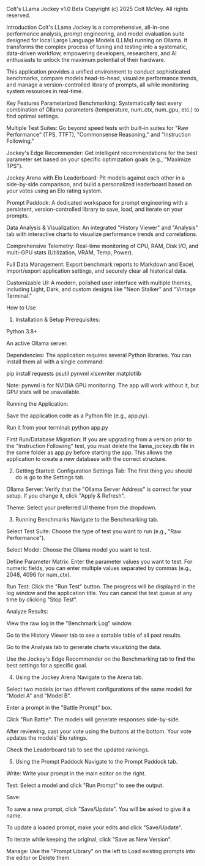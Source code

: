 Colt's LLama Jockey v1.0 Beta
Copyright (c) 2025 Colt McVey. All rights reserved.

Introduction
Colt's LLama Jockey is a comprehensive, all-in-one performance analysis, prompt engineering, and model evaluation suite designed for local Large Language Models (LLMs) running on Ollama. It transforms the complex process of tuning and testing into a systematic, data-driven workflow, empowering developers, researchers, and AI enthusiasts to unlock the maximum potential of their hardware.

This application provides a unified environment to conduct sophisticated benchmarks, compare models head-to-head, visualize performance trends, and manage a version-controlled library of prompts, all while monitoring system resources in real-time.

Key Features
Parameterized Benchmarking: Systematically test every combination of Ollama parameters (temperature, num_ctx, num_gpu, etc.) to find optimal settings.

Multiple Test Suites: Go beyond speed tests with built-in suites for "Raw Performance" (TPS, TTFT), "Commonsense Reasoning," and "Instruction Following."

Jockey's Edge Recommender: Get intelligent recommendations for the best parameter set based on your specific optimization goals (e.g., "Maximize TPS").

Jockey Arena with Elo Leaderboard: Pit models against each other in a side-by-side comparison, and build a personalized leaderboard based on your votes using an Elo rating system.

Prompt Paddock: A dedicated workspace for prompt engineering with a persistent, version-controlled library to save, load, and iterate on your prompts.

Data Analysis & Visualization: An integrated "History Viewer" and "Analysis" tab with interactive charts to visualize performance trends and correlations.

Comprehensive Telemetry: Real-time monitoring of CPU, RAM, Disk I/O, and multi-GPU stats (Utilization, VRAM, Temp, Power).

Full Data Management: Export benchmark reports to Markdown and Excel, import/export application settings, and securely clear all historical data.

Customizable UI: A modern, polished user interface with multiple themes, including Light, Dark, and custom designs like "Neon Stalker" and "Vintage Terminal."

How to Use
1. Installation & Setup
Prerequisites:

Python 3.8+

An active Ollama server.

Dependencies:
The application requires several Python libraries. You can install them all with a single command:

pip install requests psutil pynvml xlsxwriter matplotlib

Note: pynvml is for NVIDIA GPU monitoring. The app will work without it, but GPU stats will be unavailable.

Running the Application:

Save the application code as a Python file (e.g., app.py).

Run it from your terminal: python app.py

First Run/Database Migration: If you are upgrading from a version prior to the "Instruction Following" test, you must delete the llama_jockey.db file in the same folder as app.py before starting the app. This allows the application to create a new database with the correct structure.

2. Getting Started: Configuration
Settings Tab: The first thing you should do is go to the Settings tab.

Ollama Server: Verify that the "Ollama Server Address" is correct for your setup. If you change it, click "Apply & Refresh".

Theme: Select your preferred UI theme from the dropdown.

3. Running Benchmarks
Navigate to the Benchmarking tab.

Select Test Suite: Choose the type of test you want to run (e.g., "Raw Performance").

Select Model: Choose the Ollama model you want to test.

Define Parameter Matrix: Enter the parameter values you want to test. For numeric fields, you can enter multiple values separated by commas (e.g., 2048, 4096 for num_ctx).

Run Test: Click the "Run Test" button. The progress will be displayed in the log window and the application title. You can cancel the test queue at any time by clicking "Stop Test".

Analyze Results:

View the raw log in the "Benchmark Log" window.

Go to the History Viewer tab to see a sortable table of all past results.

Go to the Analysis tab to generate charts visualizing the data.

Use the Jockey's Edge Recommender on the Benchmarking tab to find the best settings for a specific goal.

4. Using the Jockey Arena
Navigate to the Arena tab.

Select two models (or two different configurations of the same model) for "Model A" and "Model B".

Enter a prompt in the "Battle Prompt" box.

Click "Run Battle". The models will generate responses side-by-side.

After reviewing, cast your vote using the buttons at the bottom. Your vote updates the models' Elo ratings.

Check the Leaderboard tab to see the updated rankings.

5. Using the Prompt Paddock
Navigate to the Prompt Paddock tab.

Write: Write your prompt in the main editor on the right.

Test: Select a model and click "Run Prompt" to see the output.

Save:

To save a new prompt, click "Save/Update". You will be asked to give it a name.

To update a loaded prompt, make your edits and click "Save/Update".

To iterate while keeping the original, click "Save as New Version".

Manage: Use the "Prompt Library" on the left to Load existing prompts into the editor or Delete them.
